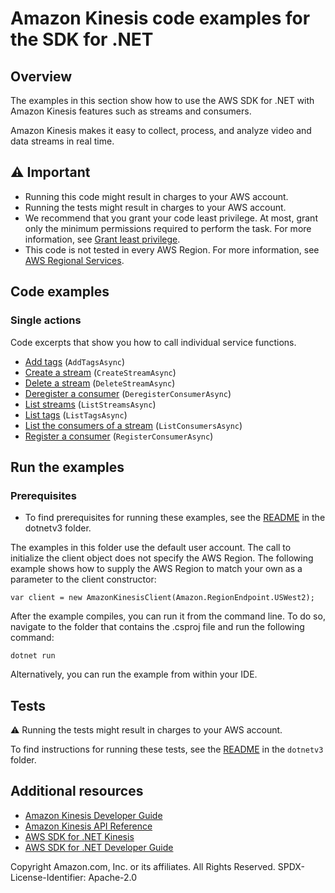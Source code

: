 # Amazon Kinesis code examples for the SDK for .NET

## Overview

The examples in this section show how to use the AWS SDK for .NET with Amazon Kinesis features such as streams and consumers.

Amazon Kinesis makes it easy to collect, process, and analyze video and data streams in real time.

## ⚠️ Important
* Running this code might result in charges to your AWS account.
* Running the tests might result in charges to your AWS account.
* We recommend that you grant your code least privilege. At most, grant only the minimum permissions required to perform the task. For more information, see [Grant least privilege](https://docs.aws.amazon.com/IAM/latest/UserGuide/best-practices.html#grant-least-privilege).
* This code is not tested in every AWS Region. For more information, see [AWS Regional Services](https://aws.amazon.com/about-aws/global-infrastructure/regional-product-services).

## Code examples

### Single actions
Code excerpts that show you how to call individual service functions.

- [Add tags](TagStreamExample/TagStreamExample/TagStream.cs) (`AddTagsAsync`)
- [Create a stream](CreateStreamExample/CreateStreamExample/CreateStream.cs) (`CreateStreamAsync`)
- [Delete a stream](DeleteStreamExample/DeleteStreamExample/DeleteStream.cs) (`DeleteStreamAsync`)
- [Deregister a consumer](DeregisterConsumerExample/DeregisterConsumerExample/DeregisterConsumer.cs) (`DeregisterConsumerAsync`)
- [List streams](ListStreamsExample/ListStreamsExample/ListStreams.cs) (`ListStreamsAsync`)
- [List tags](ListTagsExample/ListTagsExample/ListTags.cs) (`ListTagsAsync`)
- [List the consumers of a stream](ListConsumersExample/ListConsumersExample/ListConsumers.cs) (`ListConsumersAsync`)
- [Register a consumer](RegisterConsumerExample/RegisterConsumerExample/RegisterConsumer.cs) (`RegisterConsumerAsync`)

## Run the examples

### Prerequisites
* To find prerequisites for running these examples, see the
  [README](../README.md#Prerequisites) in the dotnetv3 folder.

The examples in this folder use the default user account. The call to
initialize the client object does not specify the AWS Region. The following
example shows how to supply the AWS Region to match your own as a
parameter to the client constructor:

```
var client = new AmazonKinesisClient(Amazon.RegionEndpoint.USWest2);
```

After the example compiles, you can run it from the command line. To do so,
navigate to the folder that contains the .csproj file and run the following
command:

```
dotnet run
```

Alternatively, you can run the example from within your IDE.

## Tests

⚠ Running the tests might result in charges to your AWS account.

To find instructions for running these tests, see the [README](../README.md#Tests)
in the `dotnetv3` folder.

## Additional resources
* [Amazon Kinesis Developer Guide](https://docs.aws.amazon.com/streams/latest/dev/introduction.html)
* [Amazon Kinesis API Reference](https://docs.aws.amazon.com/kinesis/latest/APIReference/Welcome.html)
* [AWS SDK for .NET Kinesis](https://docs.aws.amazon.com/sdkfornet/v3/apidocs/items/Kinesis/NKinesis.html)
* [AWS SDK for .NET Developer Guide](https://docs.aws.amazon.com/sdk-for-net/v3/developer-guide/welcome.html)

Copyright Amazon.com, Inc. or its affiliates. All Rights Reserved. SPDX-License-Identifier: Apache-2.0

